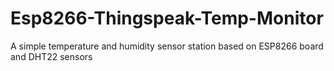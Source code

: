 # Esp8266-Thingspeak-Temp-Monitor
A simple temperature and humidity sensor station based on ESP8266 board and DHT22 sensors
